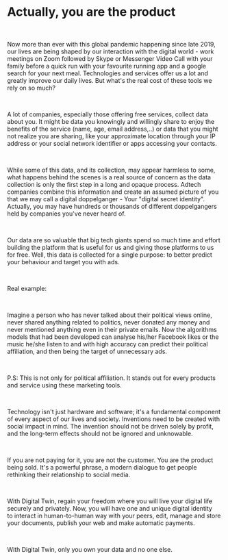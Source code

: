 # Actually, you are the product 

<br>

Now more than ever with this global pandemic happening since late 2019, our lives are being shaped by our interaction with the digital world - work meetings on Zoom followed by Skype or Messenger Video Call with your family before a quick run with your favourite running app and a google search for your next meal. Technologies and services offer us a lot and greatly improve our daily lives. But what's the real cost of these tools we rely on so much? 

<br>

A lot of companies, especially those offering free services, collect data about you. It might be data you knowingly and willingly share to enjoy the benefits of the service (name, age, email address,..) or data that you might not realize you are sharing, like your approximate location through your IP address or your social network identifier or apps accessing your contacts. 

<br>

While some of this data, and its collection, may appear harmless to some, what happens behind the scenes is a real source of concern as the data collection is only the first step in a long and opaque process. Adtech companies combine this information and create an assumed picture of you that we may call a digital doppelganger - Your "digital secret identity". Actually, you may have hundreds or thousands of different doppelgangers held by companies you've never heard of. 

<br>

Our data are so valuable that big tech giants spend so much time and effort building the platform that is useful for us and giving those platforms to us for free. Well, this data is collected for a single purpose: to better predict your behaviour and target you with ads. 

<br>

Real example: 

<br>

Imagine a person who has never talked about their political views online, never shared anything related to politics, never donated any money and never mentioned anything even in their private emails. Now the algorithms models that had been developed can analyse his/her Facebook likes or the music he/she listen to and with high accuracy can predict their political affiliation, and then being the target of unnecessary ads. 

<br>

P.S: This is not only for political affiliation. It stands out for every products and service using these marketing tools. 

<br>

Technology isn't just hardware and software; it's a fundamental component of every aspect of our lives and society. Inventions need to be created with social impact in mind. The invention should not be driven solely by profit, and the long-term effects should not be ignored and unknowable. 

<br>

If you are not paying for it, you are not the customer. You are the product being sold. It's a powerful phrase, a modern dialogue to get people rethinking their relationship to social media. 

<br>

With Digital Twin, regain your freedom where you will live your digital life securely and privately. Now, you will have one and unique digital identity to interact in human-to-human way with your peers, edit, manage and store your documents, publish your web and make automatic payments. 

<br>

With Digital Twin, only you own your data and no one else.